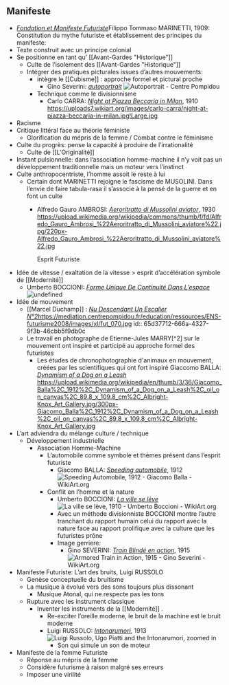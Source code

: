 ## Manifeste
- [*Fondation et Manifeste Futuriste*](https://pierre-lamble2.eu/resources/Exposés_BTS/Manifeste%20du%20Futurisme.pdf)Filippo Tommaso MARINETTI, 1909: Constitution du mythe futuriste et établissement des principes du manifeste:
- Texte construit avec un principe colonial
- Se positionne en tant qu’ [[Avant-Gardes "Historique"]]
	- Culte de l’isolement des [[Avant-Gardes "Historique"]]
	- Intégrer des pratiques picturales issues d’autres mouvements:
		- intègre le [[Cubisme]] : approche formel et pictural proche
			- Gino Severini: [*autoportrait*](https://www.centrepompidou.fr/fr/recherche/oeuvres?artiste=Gino%20Severini) ![Autoportrait - Centre Pompidou](https://www.centrepompidou.fr/media/picture/71/64/7164cf3728b34eb55501e35f8801a95d/thumb_large.jpg)
		- Technique comme le divisionnisme
			- Carlo CARRA: [*Night at Piazza Beccaria in Milan*](https://www.wikiart.org/en/carlo-carra/night-at-piazza-beccaria-in-milan), 1910 https://uploads7.wikiart.org/images/carlo-carra/night-at-piazza-beccaria-in-milan.jpg!Large.jpg
- Racisme
- Critique littéral face au théorie féministe
	- Glorification du mépris de la femme / Combat contre le féminisme
- Culte du progrès: pense la capacité à produire de l’irrationalité
	- Culte de [[L'Originalité]]
- Instant pulsionnelle: dans l’association homme-machine il n’y voit pas un développement traditionnelle mais un moteur vers l’instinct
- Culte anthropocentriste, l’homme assoit le reste à lui
	- Certain dont MARINETTI rejoigne le fascisme de MUSOLINI. Dans l’envie de faire tabula-rasa il s’associe à la pensé de la guerre et en font un culte
		- Alfredo Gauro AMBROSI: [*Aeroritratto di Mussolini aviator*](https://fr.wikipedia.org/wiki/Alfredo_Gauro_Ambrosi), 1930 https://upload.wikimedia.org/wikipedia/commons/thumb/f/fd/Alfredo_Gauro_Ambrosi_%22Aeroritratto_di_Mussolini_aviatore%22.jpg/220px-Alfredo_Gauro_Ambrosi_%22Aeroritratto_di_Mussolini_aviatore%22.jpg
		  
		  Esprit Futuriste
- Idée de vitesse / exaltation de la vitesse > esprit d’accélération symbole de [[Modernité]]
	- Umberto BOCCIONI: [*Forme Unique De Continuité Dans L’espace*](https://fr.wikipedia.org/wiki/L%27Homme_en_mouvement) ![undefined](https://upload.wikimedia.org/wikipedia/commons/thumb/f/fd/%27Unique_Forms_of_Continuity_in_Space%27%2C_1913_bronze_by_Umberto_Boccioni.jpg/1024px-%27Unique_Forms_of_Continuity_in_Space%27%2C_1913_bronze_by_Umberto_Boccioni.jpg)
- Idée de mouvement
	- [[Marcel Duchamp]] : [*Nu Descendant Un Escalier N°2*](https://fr.wikipedia.org/wiki/Nu_descendant_un_escalier_(N%C2%B02))https://mediation.centrepompidou.fr/education/ressources/ENS-futurisme2008/images/xl/fut_070.jpg
	  id:: 65d37712-666a-4327-9f3b-46cbb5f9db0c
	- Le travail en photographe de Etienne-Jules MARRY[^2] sur le mouvement ont inspiré et participé au approche formel des futuristes
		- Les études de chronophotographie d'animaux en mouvement, créées par les scientifiques qui ont fort inspiré Giaccomo BALLA: <a name="firstheading"></a>[*Dynamism of a Dog on a Leash*](https://en.wikipedia.org/wiki/Dynamism_of_a_Dog_on_a_Leash) https://upload.wikimedia.org/wikipedia/en/thumb/3/36/Giacomo_Balla%2C_1912%2C_Dynamism_of_a_Dog_on_a_Leash%2C_oil_on_canvas%2C_89.8_x_109.8_cm%2C_Albright-Knox_Art_Gallery.jpg/300px-Giacomo_Balla%2C_1912%2C_Dynamism_of_a_Dog_on_a_Leash%2C_oil_on_canvas%2C_89.8_x_109.8_cm%2C_Albright-Knox_Art_Gallery.jpg
- L’art adviendra du mélange culture / technique
	- Développement industrielle
		- Association Homme-Machine
			- L’automobile comme symbole et thèmes présent dans l’esprit futuriste
				- Giacomo BALLA: [*Speeding automobile*](https://www.moma.org/collection/works/79343), 1912 ![Speeding Automobile, 1912 - Giacomo Balla - WikiArt.org](https://uploads0.wikiart.org/images/giacomo-balla/speeding-automobile-1912.jpg!Large.jpg)
			- Conflit en l’homme et la nature
				- Umberto BOCCIONI: [*La ville se lève*](https://www.wikiart.org/fr/umberto-boccioni/la-ville-se-leve-1910)  ![La ville se lève, 1910 - Umberto Boccioni - WikiArt.org](https://uploads1.wikiart.org/images/umberto-boccioni/the-city-rises-1910(2).jpg!Large.jpg)
				- Avec un méthode divisionniste BOCCIONI montre l’autre tranchant du rapport humain celui du rapport avec la nature face au rapport prolifique avec la culture que les futuristes prône
				- Image gerriere:
					- Gino SEVERINI: [*Train Blindé en action*](https://www.moma.org/collection/works/79418), 1915 ![Armored Train in Action, 1915 - Gino Severini - WikiArt.org](https://uploads4.wikiart.org/images/gino-severini/armored-train-in-action-1915.jpg!Large.jpg)
- Manifeste Futuriste: L’art des bruits, Luigi RUSSOLO
	- Genèse conceptuelle du bruitisme
	- La musique à évolué vers des sons toujours plus dissonant
		- Musique Atonal, qui ne respecte pas les tons
	- Rupture avec les instrument classique
		- Inventer les instruments de la [[Modernité]] .
			- Re-exciter l’oreille moderne, le bruit de la machine est le bruit moderne
			- Luigi RUSSOLO: [*Intonarumori*](https://www.arthistoryproject.com/artists/luigi-russolo/luigi-russolo-ugo-piatti-and-the-intonarumori/), 1913 ![Luigi Russolo, Ugo Piatti and the Intonarumori, zoomed in](https://www.arthistoryproject.com/site/assets/files/14816/luigi-russolo-luigi-russolo-ugo-piatti-and-the-intonarumori-1913-obelisk-art-history.jpg)
				- Son qui simule un son de moteur
- Manifeste de la femme Futuriste
	- Réponse au mépris de la femme
	- Considère futurisme à raison malgré ses erreurs
	- Imposer une virilité
